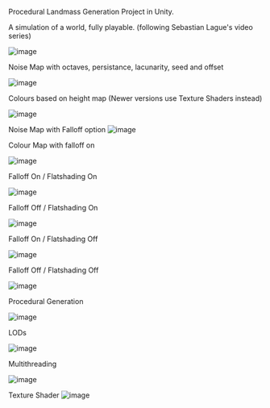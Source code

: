 Procedural Landmass Generation Project in Unity.

A simulation of a world, fully playable. (following Sebastian Lague's video series)

![image](https://github.com/Fesbaz/ProceduralLandmassGeneration/assets/64195483/aaffd19d-96e0-4b75-a58a-6c28498daede)


Noise Map with octaves, persistance, lacunarity, seed and offset

![image](https://github.com/Fesbaz/ProceduralLandmassGeneration/assets/64195483/bc5ab9ee-8dac-4bd6-b766-fd06f140b8a4)


Colours based on height map
(Newer versions use Texture Shaders instead)

![image](https://github.com/Fesbaz/ProceduralLandmassGeneration/assets/64195483/0e2ea278-482c-49c1-91a4-ac4f1000d851)


Noise Map with Falloff option
![image](https://github.com/Fesbaz/ProceduralLandmassGeneration/assets/64195483/377571b2-b6aa-440b-a320-0feaa182331d)


Colour Map with falloff on

![image](https://github.com/Fesbaz/ProceduralLandmassGeneration/assets/64195483/d9a9e2d5-dedb-481c-86a5-fea9638f89c6)


Falloff On / Flatshading On

![image](https://github.com/Fesbaz/ProceduralLandmassGeneration/assets/64195483/783d82be-5bba-461e-a09f-d298feae5167)


Falloff Off / Flatshading On

![image](https://github.com/Fesbaz/ProceduralLandmassGeneration/assets/64195483/588b9a0a-a865-4b56-bd47-c8bb4100bed5)


Falloff On / Flatshading Off

![image](https://github.com/Fesbaz/ProceduralLandmassGeneration/assets/64195483/7df1e4a2-1943-4fcf-a2a3-4cd5a374c9dc)


Falloff Off / Flatshading Off

![image](https://github.com/Fesbaz/ProceduralLandmassGeneration/assets/64195483/f13892c9-ec26-4377-8875-bc0f18ae59d9)


Procedural Generation

![image](https://github.com/Fesbaz/ProceduralLandmassGeneration/assets/64195483/7958170c-61b4-4978-9ea5-e48483960c77)


LODs

![image](https://github.com/Fesbaz/ProceduralLandmassGeneration/assets/64195483/e5f8713c-672a-404f-98d5-6100fc6e9fa3)


Multithreading

![image](https://github.com/Fesbaz/ProceduralLandmassGeneration/assets/64195483/c6b0aff2-73d5-421c-9cda-989384c0337e)

Texture Shader
![image](https://github.com/MMaxG/ProceduralLandmassGeneration/assets/64195483/04ad81e5-c264-4eb5-afa8-971d0d0955e0)

